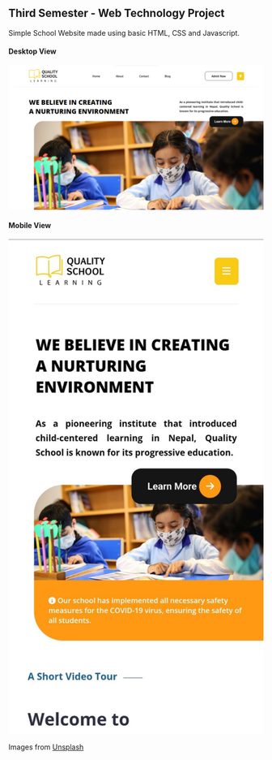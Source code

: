 ## Third Semester - Web Technology Project 

Simple School Website made using basic HTML, CSS and Javascript. 

#### Desktop View
![Homepage](./images/Homepage.png)
#### Mobile View
![Homepage](./images/mobileHomepage.jpeg)


Images from [Unsplash](https://unsplash.com/)
































